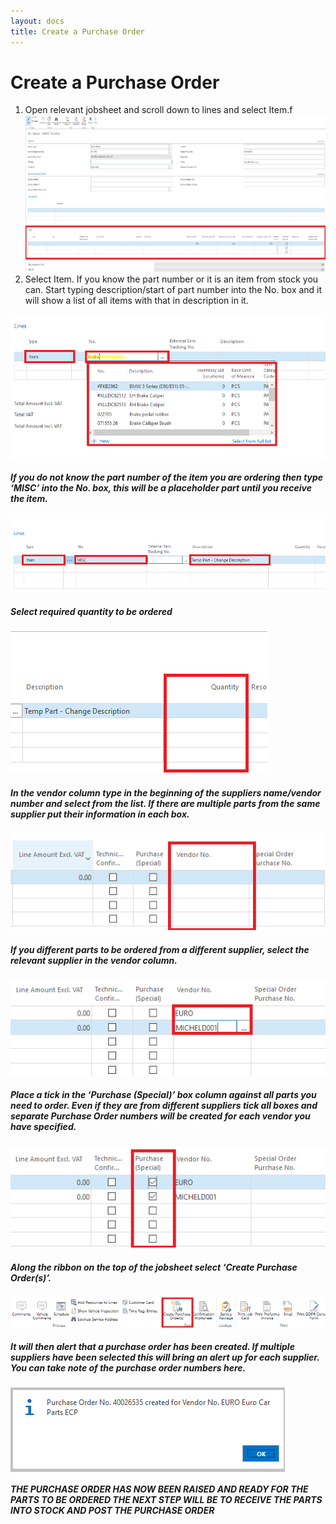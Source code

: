 ```yaml
---
layout: docs
title: Create a Purchase Order 
---
```


# Create a Purchase Order

1. Open relevant jobsheet and scroll down to lines and select Item.f
![](media/garagehive-creating-a-purchase-order1.png)
2. Select Item. If you know the part number or it is an item from stock you can. Start typing description/start of part number into the No. box and it will show a list of all items with that in description in it. 

![](media/garagehive-creating-a-purchase-order2.png)

##### If you do not know the part number of the item you are ordering then type ‘MISC’ into the No. box, this will be a placeholder part until you receive the item.

![](media/garagehive-creating-a-purchase-order3.png)
   
#####	Select required quantity to be ordered

![](media/garagehive-creating-a-purchase-order4.png)

##### In the vendor column type in the beginning of the suppliers name/vendor number and select from the list. If there are multiple parts from the same supplier put their information in each box.

![](media/garagehive-creating-a-purchase-order5.png)

##### If you different parts to be ordered from a different supplier, select the relevant supplier in the vendor column.

![](media/garagehive-creating-a-purchase-order6.png)

##### Place a tick in the  ‘Purchase (Special)’ box column against all parts you need to order. Even if they are from different suppliers tick all boxes and separate Purchase Order numbers will be created for each vendor you have specified.

![](media/garagehive-creating-a-purchase-order7.png)

#####	Along the ribbon on the top of the jobsheet select ‘Create Purchase Order(s)’.

![](media/garagehive-creating-a-purchase-order8.png)

##### It will then alert that a purchase order has been created. If multiple suppliers have been selected this will bring an alert up for each supplier. You can take note of the purchase order numbers here.

![](media/garagehive-creating-a-purchase-order9.png)

***THE PURCHASE ORDER HAS NOW BEEN RAISED AND READY FOR THE PARTS TO BE ORDERED 
THE NEXT STEP WILL BE TO RECEIVE THE PARTS INTO STOCK AND POST THE PURCHASE ORDER***
